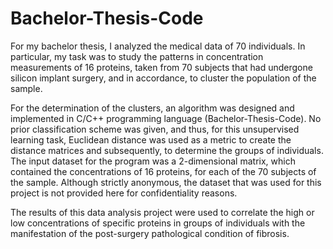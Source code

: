# Bachelor-Thesis-Code

For my bachelor thesis, I analyzed the medical data of 70 individuals.
In particular, my task was to study the patterns in concentration measurements of 16 proteins, taken from 70 subjects that had undergone silicon implant surgery, and in accordance, to cluster the population of the sample.

For the determination of the clusters, an algorithm was designed and implemented in C/C++ programming language (Bachelor-Thesis-Code).
No prior classification scheme was given, and thus, for this unsupervised learning task, Euclidean distance was used as a metric to create the distance matrices and subsequently, to determine the groups of individuals.
The input dataset for the program was a 2-dimensional matrix, which contained the concentrations of 16 proteins, for each of the 70 subjects of the sample.
Although strictly anonymous, the dataset that was used for this project is not provided here for confidentiality reasons.

The results of this data analysis project were used to correlate the high or low concentrations of specific proteins in groups of individuals with the manifestation of the post-surgery pathological condition of fibrosis.



